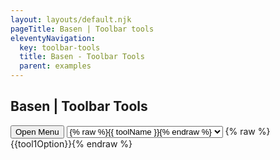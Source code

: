 ```yaml
---
layout: layouts/default.njk
pageTitle: Basen | Toolbar tools
eleventyNavigation:
  key: toolbar-tools
  title: Basen - Toolbar Tools
  parent: examples
---
```


## Basen | Toolbar Tools

<div id="root" class="off-canvas-wrapper">
  <div class="off-canvas position-bottom" id="offCanvas" data-off-canvas>
  </div>
  <div class="off-canvas-content" data-off-canvas-content>
    <div class="grid-x grid-padding-x grid-padding-y">
      <div class="toolbar">
        <toolbar-tool :selected-item="tool1Option"></toolbar-tool>
        <toolbar-tool selectedItem="drill4"></toolbar-tool>
        <toolbar-tool selectedItem="drill5"></toolbar-tool>
        <toolbar-tool selectedItem="drill6"></toolbar-tool>
      </div>
    </div>
  </div>
  <button type="button" class="button" data-toggle="offCanvas">Open Menu</button>
  <select @change="changedName" v-model="tool1Option">
    <option v-for="toolName in toolNames" :value="toolName">{% raw %}{{ toolName }}{% endraw %}</option>
  </select>
  {% raw %}{{tool1Option}}{% endraw %}
</div>

<script src="{{ '/js/vue.js' | url }}"></script>
<script src="{{ '/js/vue-toolbar.js' | url }}"></script>